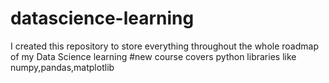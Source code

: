 # datascience-learning
I created this repository to store everything throughout the whole roadmap of  my Data Science learning
#new course
covers python libraries like numpy,pandas,matplotlib






